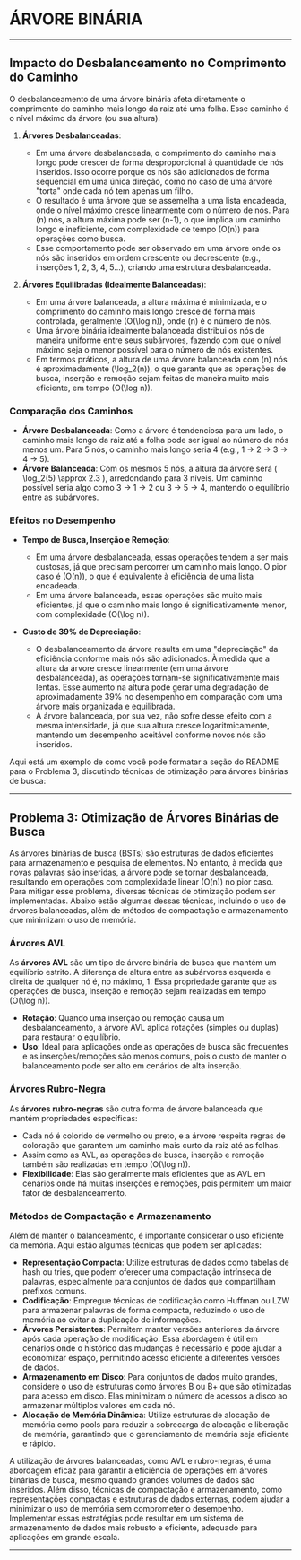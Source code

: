 # ÁRVORE BINÁRIA


---

## Impacto do Desbalanceamento no Comprimento do Caminho

O desbalanceamento de uma árvore binária afeta diretamente o comprimento do caminho mais longo da raiz até uma folha. Esse caminho é o nível máximo da árvore (ou sua altura).

1. **Árvores Desbalanceadas**:
   - Em uma árvore desbalanceada, o comprimento do caminho mais longo pode crescer de forma desproporcional à quantidade de nós inseridos. Isso ocorre porque os nós são adicionados de forma sequencial em uma única direção, como no caso de uma árvore "torta" onde cada nó tem apenas um filho.
   - O resultado é uma árvore que se assemelha a uma lista encadeada, onde o nível máximo cresce linearmente com o número de nós. Para \(n\) nós, a altura máxima pode ser \(n-1\), o que implica um caminho longo e ineficiente, com complexidade de tempo \(O(n)\) para operações como busca.
   - Esse comportamento pode ser observado em uma árvore onde os nós são inseridos em ordem crescente ou decrescente (e.g., inserções 1, 2, 3, 4, 5...), criando uma estrutura desbalanceada.

2. **Árvores Equilibradas (Idealmente Balanceadas)**:
   - Em uma árvore balanceada, a altura máxima é minimizada, e o comprimento do caminho mais longo cresce de forma mais controlada, geralmente \(O(\log n)\), onde \(n\) é o número de nós.
   - Uma árvore binária idealmente balanceada distribui os nós de maneira uniforme entre seus subárvores, fazendo com que o nível máximo seja o menor possível para o número de nós existentes.
   - Em termos práticos, a altura de uma árvore balanceada com \(n\) nós é aproximadamente \(\log_2(n)\), o que garante que as operações de busca, inserção e remoção sejam feitas de maneira muito mais eficiente, em tempo \(O(\log n)\).

### Comparação dos Caminhos

- **Árvore Desbalanceada**: Como a árvore é tendenciosa para um lado, o caminho mais longo da raiz até a folha pode ser igual ao número de nós menos um. Para 5 nós, o caminho mais longo seria 4 (e.g., 1 -> 2 -> 3 -> 4 -> 5).
- **Árvore Balanceada**: Com os mesmos 5 nós, a altura da árvore será \( \log_2(5) \approx 2.3 \), arredondando para 3 níveis. Um caminho possível seria algo como 3 -> 1 -> 2 ou 3 -> 5 -> 4, mantendo o equilíbrio entre as subárvores.

### Efeitos no Desempenho

- **Tempo de Busca, Inserção e Remoção**:
   - Em uma árvore desbalanceada, essas operações tendem a ser mais custosas, já que precisam percorrer um caminho mais longo. O pior caso é \(O(n)\), o que é equivalente à eficiência de uma lista encadeada.
   - Em uma árvore balanceada, essas operações são muito mais eficientes, já que o caminho mais longo é significativamente menor, com complexidade \(O(\log n)\).

- **Custo de 39% de Depreciação**:
   - O desbalanceamento da árvore resulta em uma "depreciação" da eficiência conforme mais nós são adicionados. À medida que a altura da árvore cresce linearmente (em uma árvore desbalanceada), as operações tornam-se significativamente mais lentas. Esse aumento na altura pode gerar uma degradação de aproximadamente 39% no desempenho em comparação com uma árvore mais organizada e equilibrada.
   - A árvore balanceada, por sua vez, não sofre desse efeito com a mesma intensidade, já que sua altura cresce logaritmicamente, mantendo um desempenho aceitável conforme novos nós são inseridos.

Aqui está um exemplo de como você pode formatar a seção do README para o Problema 3, discutindo técnicas de otimização para árvores binárias de busca:

---

## Problema 3: Otimização de Árvores Binárias de Busca

As árvores binárias de busca (BSTs) são estruturas de dados eficientes para armazenamento e pesquisa de elementos. No entanto, à medida que novas palavras são inseridas, a árvore pode se tornar desbalanceada, resultando em operações com complexidade linear \(O(n)\) no pior caso. Para mitigar esse problema, diversas técnicas de otimização podem ser implementadas. Abaixo estão algumas dessas técnicas, incluindo o uso de árvores balanceadas, além de métodos de compactação e armazenamento que minimizam o uso de memória.

### Árvores AVL

As **árvores AVL** são um tipo de árvore binária de busca que mantém um equilíbrio estrito. A diferença de altura entre as subárvores esquerda e direita de qualquer nó é, no máximo, 1. Essa propriedade garante que as operações de busca, inserção e remoção sejam realizadas em tempo \(O(\log n)\).

- **Rotação**: Quando uma inserção ou remoção causa um desbalanceamento, a árvore AVL aplica rotações (simples ou duplas) para restaurar o equilíbrio.
- **Uso**: Ideal para aplicações onde as operações de busca são frequentes e as inserções/remoções são menos comuns, pois o custo de manter o balanceamento pode ser alto em cenários de alta inserção.

### Árvores Rubro-Negra

As **árvores rubro-negras** são outra forma de árvore balanceada que mantém propriedades específicas:

- Cada nó é colorido de vermelho ou preto, e a árvore respeita regras de coloração que garantem um caminho mais curto da raiz até as folhas.
- Assim como as AVL, as operações de busca, inserção e remoção também são realizadas em tempo \(O(\log n)\).
- **Flexibilidade**: Elas são geralmente mais eficientes que as AVL em cenários onde há muitas inserções e remoções, pois permitem um maior fator de desbalanceamento.

### Métodos de Compactação e Armazenamento

Além de manter o balanceamento, é importante considerar o uso eficiente da memória. Aqui estão algumas técnicas que podem ser aplicadas:

- **Representação Compacta**: Utilize estruturas de dados como tabelas de hash ou tries, que podem oferecer uma compactação intrínseca de palavras, especialmente para conjuntos de dados que compartilham prefixos comuns.
- **Codificação**: Empregue técnicas de codificação como Huffman ou LZW para armazenar palavras de forma compacta, reduzindo o uso de memória ao evitar a duplicação de informações.
- **Árvores Persistentes**: Permitem manter versões anteriores da árvore após cada operação de modificação. Essa abordagem é útil em cenários onde o histórico das mudanças é necessário e pode ajudar a economizar espaço, permitindo acesso eficiente a diferentes versões de dados.
- **Armazenamento em Disco**: Para conjuntos de dados muito grandes, considere o uso de estruturas como árvores B ou B+ que são otimizadas para acesso em disco. Elas minimizam o número de acessos a disco ao armazenar múltiplos valores em cada nó.
- **Alocação de Memória Dinâmica**: Utilize estruturas de alocação de memória como pools para reduzir a sobrecarga de alocação e liberação de memória, garantindo que o gerenciamento de memória seja eficiente e rápido.

A utilização de árvores balanceadas, como AVL e rubro-negras, é uma abordagem eficaz para garantir a eficiência de operações em árvores binárias de busca, mesmo quando grandes volumes de dados são inseridos. Além disso, técnicas de compactação e armazenamento, como representações compactas e estruturas de dados externas, podem ajudar a minimizar o uso de memória sem comprometer o desempenho. Implementar essas estratégias pode resultar em um sistema de armazenamento de dados mais robusto e eficiente, adequado para aplicações em grande escala.

---

